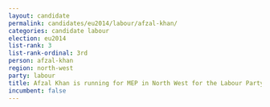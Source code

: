 ```yaml
---
layout: candidate
permalink: candidates/eu2014/labour/afzal-khan/
categories: candidate labour
election: eu2014
list-rank: 3
list-rank-ordinal: 3rd
person: afzal-khan
region: north-west
party: labour
title: Afzal Khan is running for MEP in North West for the Labour Party
incumbent: false
---
```

